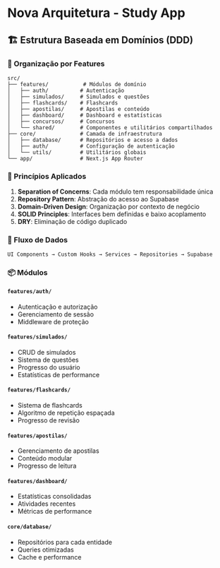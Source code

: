 # Nova Arquitetura - Study App

## 🏗️ Estrutura Baseada em Domínios (DDD)

### 📁 Organização por Features

```
src/
├── features/           # Módulos de domínio
│   ├── auth/          # Autenticação
│   ├── simulados/     # Simulados e questões
│   ├── flashcards/    # Flashcards
│   ├── apostilas/     # Apostilas e conteúdo
│   ├── dashboard/     # Dashboard e estatísticas
│   ├── concursos/     # Concursos
│   └── shared/        # Componentes e utilitários compartilhados
├── core/              # Camada de infraestrutura
│   ├── database/      # Repositórios e acesso a dados
│   ├── auth/          # Configuração de autenticação
│   └── utils/         # Utilitários globais
└── app/               # Next.js App Router
```

### 🎯 Princípios Aplicados

1. **Separation of Concerns**: Cada módulo tem responsabilidade única
2. **Repository Pattern**: Abstração do acesso ao Supabase
3. **Domain-Driven Design**: Organização por contexto de negócio
4. **SOLID Principles**: Interfaces bem definidas e baixo acoplamento
5. **DRY**: Eliminação de código duplicado

### 🔄 Fluxo de Dados

```
UI Components → Custom Hooks → Services → Repositories → Supabase
```

### 📦 Módulos

#### `features/auth/`
- Autenticação e autorização
- Gerenciamento de sessão
- Middleware de proteção

#### `features/simulados/`
- CRUD de simulados
- Sistema de questões
- Progresso do usuário
- Estatísticas de performance

#### `features/flashcards/`
- Sistema de flashcards
- Algoritmo de repetição espaçada
- Progresso de revisão

#### `features/apostilas/`
- Gerenciamento de apostilas
- Conteúdo modular
- Progresso de leitura

#### `features/dashboard/`
- Estatísticas consolidadas
- Atividades recentes
- Métricas de performance

#### `core/database/`
- Repositórios para cada entidade
- Queries otimizadas
- Cache e performance 